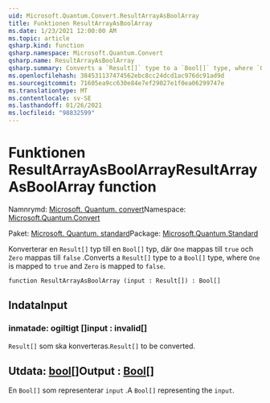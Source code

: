 ```yaml
---
uid: Microsoft.Quantum.Convert.ResultArrayAsBoolArray
title: Funktionen ResultArrayAsBoolArray
ms.date: 1/23/2021 12:00:00 AM
ms.topic: article
qsharp.kind: function
qsharp.namespace: Microsoft.Quantum.Convert
qsharp.name: ResultArrayAsBoolArray
qsharp.summary: Converts a `Result[]` type to a `Bool[]` type, where `One` is mapped to `true` and `Zero` is mapped to `false`.
ms.openlocfilehash: 384531137474562ebc8cc24dcd1ac976dc91ad9d
ms.sourcegitcommit: 71605ea9cc630e84e7ef29027e1f0ea06299747e
ms.translationtype: MT
ms.contentlocale: sv-SE
ms.lasthandoff: 01/26/2021
ms.locfileid: "98832599"
---
```

# <a name="resultarrayasboolarray-function"></a><span data-ttu-id="1575f-102">Funktionen ResultArrayAsBoolArray</span><span class="sxs-lookup"><span data-stu-id="1575f-102">ResultArrayAsBoolArray function</span></span>

<span data-ttu-id="1575f-103">Namnrymd: [Microsoft. Quantum. convert](xref:Microsoft.Quantum.Convert)</span><span class="sxs-lookup"><span data-stu-id="1575f-103">Namespace: [Microsoft.Quantum.Convert](xref:Microsoft.Quantum.Convert)</span></span>

<span data-ttu-id="1575f-104">Paket: [Microsoft. Quantum. standard](https://nuget.org/packages/Microsoft.Quantum.Standard)</span><span class="sxs-lookup"><span data-stu-id="1575f-104">Package: [Microsoft.Quantum.Standard](https://nuget.org/packages/Microsoft.Quantum.Standard)</span></span>


<span data-ttu-id="1575f-105">Konverterar en `Result[]` typ till en `Bool[]` typ, där `One` mappas till `true` och `Zero` mappas till `false` .</span><span class="sxs-lookup"><span data-stu-id="1575f-105">Converts a `Result[]` type to a `Bool[]` type, where `One` is mapped to `true` and `Zero` is mapped to `false`.</span></span>

```qsharp
function ResultArrayAsBoolArray (input : Result[]) : Bool[]
```


## <a name="input"></a><span data-ttu-id="1575f-106">Indata</span><span class="sxs-lookup"><span data-stu-id="1575f-106">Input</span></span>

### <a name="input--__invalidresult__"></a><span data-ttu-id="1575f-107">inmatade: __ogiltigt <Result>__[]</span><span class="sxs-lookup"><span data-stu-id="1575f-107">input : __invalid<Result>__[]</span></span>

<span data-ttu-id="1575f-108">`Result[]` som ska konverteras.</span><span class="sxs-lookup"><span data-stu-id="1575f-108">`Result[]` to be converted.</span></span>



## <a name="output--bool"></a><span data-ttu-id="1575f-109">Utdata: [bool](xref:microsoft.quantum.lang-ref.bool)[]</span><span class="sxs-lookup"><span data-stu-id="1575f-109">Output : [Bool](xref:microsoft.quantum.lang-ref.bool)[]</span></span>

<span data-ttu-id="1575f-110">En `Bool[]` som representerar `input` .</span><span class="sxs-lookup"><span data-stu-id="1575f-110">A `Bool[]` representing the `input`.</span></span>
